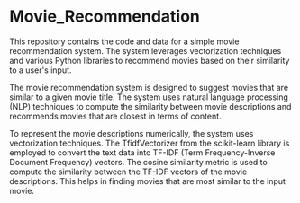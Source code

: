 # Movie_Recommendation

This repository contains the code and data for a simple movie recommendation system. The system leverages vectorization techniques and various Python libraries to recommend movies based on their similarity to a user's input.

The movie recommendation system is designed to suggest movies that are similar to a given movie title. The system uses natural language processing (NLP) techniques to compute the similarity between movie descriptions and recommends movies that are closest in terms of content.

To represent the movie descriptions numerically, the system uses vectorization techniques. The TfidfVectorizer from the scikit-learn library is employed to convert the text data into TF-IDF (Term Frequency-Inverse Document Frequency) vectors.
The cosine similarity metric is used to compute the similarity between the TF-IDF vectors of the movie descriptions. This helps in finding movies that are most similar to the input movie.

